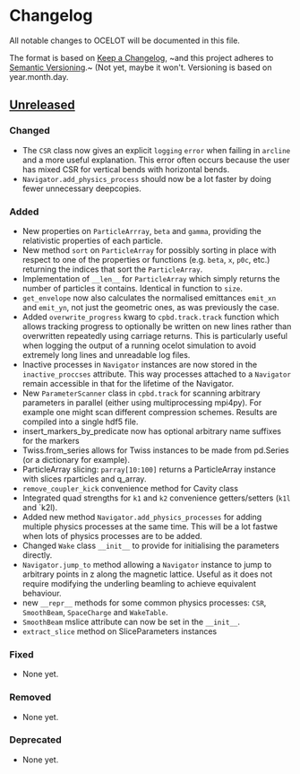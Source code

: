 # Changelog

All notable changes to OCELOT will be documented in this file.

The format is based on [Keep a Changelog](https://keepachangelog.com/en/1.0.0/),
~and this project adheres to [Semantic Versioning](https://semver.org/spec/v2.0.0.html).~ (Not yet, maybe it won't.  Versioning is based on year.month.day.

## [Unreleased]

### Changed

- The `CSR` class now gives an explicit `logging` `error` when failing in `arcline` and
  a more useful explanation.  This error often occurs because the user has mixed CSR for
  vertical bends with horizontal bends.
- `Navigator.add_physics_process` should now be a lot faster by doing fewer unnecessary deepcopies.

### Added

- New properties on `ParticleArrray`, `beta` and `gamma`, providing the relativistic
  properties of each particle.
- New method `sort` on `ParticleArray` for possibly sorting in place with respect to one
  of the properties or functions (e.g. `beta`, `x`, `p0c`, etc.) returning the indices
  that sort the `ParticleArray`.
- Implementation of `__len__` for `ParticleArray` which simply returns the number of
  particles it contains.  Identical in function to `size`.
- `get_envelope` now also calculates the normalised emittances `emit_xn` and `emit_yn`,
  not just the geometric ones, as was previously the case.
- Added `overwrite_progress` kwarg to `cpbd.track.track` function which allows
  tracking progress to optionally be written on new lines rather than
  overwritten repeatedly using carriage returns. This is particularly useful
  when logging the output of a running ocelot simulation to avoid extremely long
  lines and unreadable log files.
- Inactive processes in `Navigator` instances are now stored in the
  `inactive_proccses` attribute. This way processes attached to a `Navigator`
  remain accessible in that for the lifetime of the Navigator.
- New `ParameterScanner` class in `cpbd.track` for scanning arbitrary parameters
  in parallel (either using multiprocessing mpi4py). For example one might scan
  different compression schemes. Results are compiled into a single hdf5 file.
- insert_markers_by_predicate now has optional arbitrary name suffixes for the markers
- Twiss.from_series allows for Twiss instances to be made from pd.Series (or a dictionary for example).
- ParticleArray slicing: `parray[10:100]` returns a ParticleArray instance with slices rparticles and q_array.
- `remove_coupler_kick` convenience method for Cavity class
- Integrated quad strengths for `k1` and `k2` convenience getters/setters (`k1l` and `k2l).
- Added new method `Navigator.add_physics_processes` for adding multiple physics processes at the same time.  This will be a lot fastwe when lots of physics processes are to be added.
- Changed `Wake` class `__init__` to provide for initialising the parameters directly.
- `Navigator.jump_to` method allowing a `Navigator` instance to jump
  to arbitrary points in z along the magnetic lattice.  Useful as it
  does not require modifying the underling beamling to achieve
  equivalent behaviour.
- new `__repr__` methods for some common physics processes: `CSR`, `SmoothBeam`, `SpaceCharge` and `WakeTable`.
- `SmoothBeam` mslice attribute can now be set in the `__init__`.
- `extract_slice` method on SliceParameters instances

### Fixed

- None yet.

### Removed

- None yet.

### Deprecated

- None yet.

[unreleased]: https://github.com/ocelot-collab/ocelot/compare/dev_2021..HEAD
